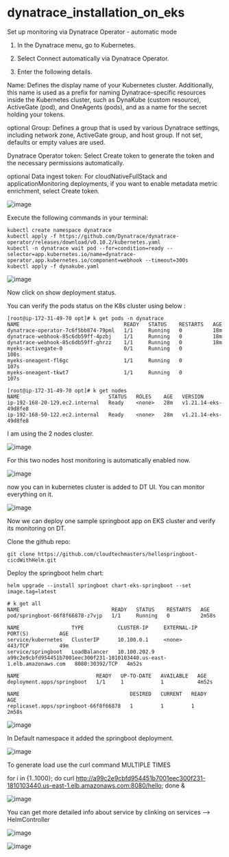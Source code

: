 # dynatrace_installation_on_eks

Set up monitoring via Dynatrace Operator - automatic mode

1. In the Dynatrace menu, go to Kubernetes.

2. Select Connect automatically via Dynatrace Operator.

3. Enter the following details.

Name: Defines the display name of your Kubernetes cluster. Additionally, this name is used as a prefix for naming Dynatrace-specific resources inside the Kubernetes cluster, such as DynaKube (custom resource), ActiveGate (pod), and OneAgents (pods), and as a name for the secret holding your tokens.

optional Group: Defines a group that is used by various Dynatrace settings, including network zone, ActiveGate group, and host group. If not set, defaults or empty values are used.

Dynatrace Operator token: Select Create token to generate the token and the necessary permissions automatically.

optional Data ingest token: For cloudNativeFullStack and applicationMonitoring deployments, if you want to enable metadata metric enrichment, select Create token.

![image](https://user-images.githubusercontent.com/74225291/219260788-73edba9a-eaf9-4712-8a31-eb6cfeea77c4.png)

Execute the following commands in your terminal:

    kubectl create namespace dynatrace
    kubectl apply -f https://github.com/Dynatrace/dynatrace-operator/releases/download/v0.10.2/kubernetes.yaml
    kubectl -n dynatrace wait pod --for=condition=ready --selector=app.kubernetes.io/name=dynatrace-operator,app.kubernetes.io/component=webhook --timeout=300s
    kubectl apply -f dynakube.yaml
    
![image](https://user-images.githubusercontent.com/74225291/219261056-cd7c3e9f-bf29-42a6-a7d7-52dfe393427d.png)

Now click on show deployment status.

You can verify the pods status on the K8s cluster using below :

    [root@ip-172-31-49-70 opt]# k get pods -n dynatrace
    NAME                                  READY   STATUS    RESTARTS   AGE
    dynatrace-operator-7c6f5bb874-79pml   1/1     Running   0          18m
    dynatrace-webhook-85c6db59ff-4pzbj    1/1     Running   0          18m
    dynatrace-webhook-85c6db59ff-ghrzz    1/1     Running   0          18m
    myeks-activegate-0                    0/1     Running   0          108s
    myeks-oneagent-fl6gc                  1/1     Running   0          107s
    myeks-oneagent-tkwt7                  1/1     Running   0          107s

    [root@ip-172-31-49-70 opt]# k get nodes
    NAME                             STATUS   ROLES    AGE   VERSION
    ip-192-168-20-129.ec2.internal   Ready    <none>   28m   v1.21.14-eks-49d8fe8
    ip-192-168-50-122.ec2.internal   Ready    <none>   28m   v1.21.14-eks-49d8fe8

I am using the 2 nodes cluster.

![image](https://user-images.githubusercontent.com/74225291/219261486-fb95d206-6564-4ec4-9836-0a26be9526a4.png)

For this two nodes host monitoring is automatically enabled now.

![image](https://user-images.githubusercontent.com/74225291/219261845-d2da2900-be3a-428b-8a1b-122735fb7690.png)

now you can in kubernetes cluster is added to DT UI. You can monitor everything on it.

![image](https://user-images.githubusercontent.com/74225291/219262009-185a910a-806e-4e2c-b18c-98c5d28f13ad.png)

Now we can deploy one sample springboot app on EKS cluster and verify its monitoring on DT.

Clone the github repo:

    git clone https://github.com/cloudtechmasters/hellospringboot-cicdWithHelm.git
    
Deploy the springboot helm chart:

    helm upgrade --install springboot chart-eks-springboot --set image.tag=latest

    # k get all
    NAME                              READY   STATUS    RESTARTS   AGE
    pod/springboot-66f8f66878-z7vjp   1/1     Running   0          2m58s

    NAME                 TYPE           CLUSTER-IP     EXTERNAL-IP                                                               PORT(S)          AGE
    service/kubernetes   ClusterIP      10.100.0.1     <none>                                                                    443/TCP          49m
    service/springboot   LoadBalancer   10.100.202.9   a99c2e9cbfd954451b7001eec300f231-1810103440.us-east-1.elb.amazonaws.com   8080:30392/TCP   4m52s

    NAME                         READY   UP-TO-DATE   AVAILABLE   AGE
    deployment.apps/springboot   1/1     1            1           4m52s

    NAME                                    DESIRED   CURRENT   READY   AGE
    replicaset.apps/springboot-66f8f66878   1         1         1       2m58s


![image](https://user-images.githubusercontent.com/74225291/219263152-8c282f82-ce43-49b5-9888-652ae5f2ae08.png)

In Default namespace it added the springboot deployment.

![image](https://user-images.githubusercontent.com/74225291/219263460-44327263-feb0-4e62-aeb1-4cd66ce86724.png)

To generate load use the curl command MULTIPLE TIMES

for i in {1..1000}; do curl http://a99c2e9cbfd954451b7001eec300f231-1810103440.us-east-1.elb.amazonaws.com:8080/hello; done &

![image](https://user-images.githubusercontent.com/74225291/219264051-3689a823-2bd5-4d0f-b55a-ff46f02d07b7.png)

You can get more detailed info about service by clinking on services --> HelmController

![image](https://user-images.githubusercontent.com/74225291/219264301-93c0c847-57e9-4972-9918-6a5c74b95cda.png)


![image](https://user-images.githubusercontent.com/74225291/219264456-ab8866bf-c37f-47be-a6f7-74af55fb4f2a.png)

